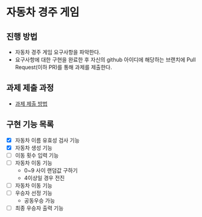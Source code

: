 # 자동차 경주 게임
## 진행 방법
* 자동차 경주 게임 요구사항을 파악한다.
* 요구사항에 대한 구현을 완료한 후 자신의 github 아이디에 해당하는 브랜치에 Pull Request(이하 PR)를 통해 과제를 제출한다.

## 과제 제출 과정
* [과제 제출 방법](https://github.com/next-step/nextstep-docs/tree/master/precourse)


## 구현 기능 목록
* [x] 자동차 이름 유효성 검사 기능
* [x] 자동차 생성 기능
* [ ] 이동 횟수 입력 기능
* [ ] 자동차 이동 기능
  * 0~9 사이 랜덤값 구하기
  * 4이상일 경우 전진
* [ ] 자동차 이동 기능
* [ ] 우승자 선정 기능
  * 공동우승 가능
* [ ] 최종 우승자 출력 기능